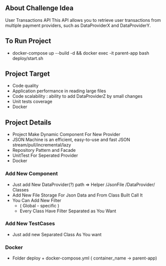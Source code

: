 ## About Challenge Idea

User Transactions API
This API allows you to retrieve user transactions from multiple payment providers, such as DataProviderX and DataProviderY.


## To Run Project 
 
* docker-compose up --build -d && docker exec -it parent-app bash deploy/start.sh 

## Project  Target

- Code quality
- Application performance in reading large files
- Code scalability : ability to add DataProviderZ by small changes
- Unit tests coverage
- Docker

## Project Details

+ Project Make Dynamic Component For New Provider 
+ JSON Machine is an efficient, easy-to-use and fast JSON stream/pull/incremental/lazy
+  Repository Pattern and Facade
+  UnitTest For Seperated Provider
+ Docker


### Add New Component

- Just add New DataProvider(?) path =>  Helper /JsonFile /DataProvider/ Classes
- Add New File Storage For Json Data and From Class Built Call It
- You Can Add New Filter 
  +  ( Global - specific )
  +  Every Class Have Filter Separated  as You Want

### Add New TestCases
- Just add new Separated Class As You want

###  Docker 
+ Folder deploy + docker-compose.yml ( container_name -> parent-app)



